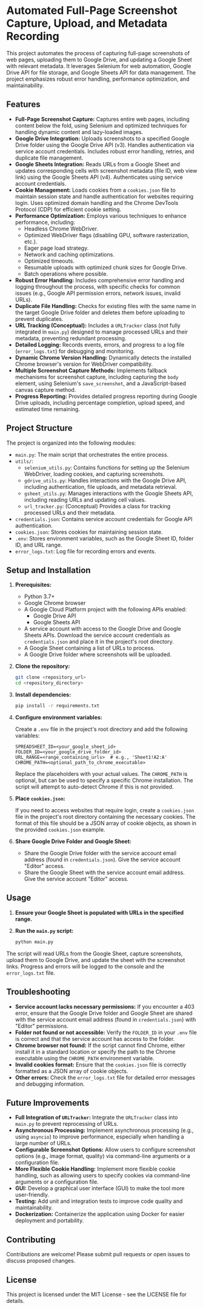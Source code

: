 # Automated Full-Page Screenshot Capture, Upload, and Metadata Recording

This project automates the process of capturing full-page screenshots of web pages, uploading them to Google Drive, and updating a Google Sheet with relevant metadata. It leverages Selenium for web automation, Google Drive API for file storage, and Google Sheets API for data management. The project emphasizes robust error handling, performance optimization, and maintainability.

## Features

*   **Full-Page Screenshot Capture:** Captures entire web pages, including content below the fold, using Selenium and optimized techniques for handling dynamic content and lazy-loaded images.
*   **Google Drive Integration:** Uploads screenshots to a specified Google Drive folder using the Google Drive API (v3).  Handles authentication via service account credentials.  Includes robust error handling, retries, and duplicate file management.
*   **Google Sheets Integration:** Reads URLs from a Google Sheet and updates corresponding cells with screenshot metadata (file ID, web view link) using the Google Sheets API (v4).  Authenticates using service account credentials.
*   **Cookie Management:** Loads cookies from a `cookies.json` file to maintain session state and handle authentication for websites requiring login.  Uses optimized domain handling and the Chrome DevTools Protocol (CDP) for efficient cookie setting.
*   **Performance Optimization:** Employs various techniques to enhance performance, including:
    *   Headless Chrome WebDriver.
    *   Optimized WebDriver flags (disabling GPU, software rasterization, etc.).
    *   Eager page load strategy.
    *   Network and caching optimizations.
    *   Optimized timeouts.
    *   Resumable uploads with optimized chunk sizes for Google Drive.
    *   Batch operations where possible.
*   **Robust Error Handling:** Includes comprehensive error handling and logging throughout the process, with specific checks for common issues (e.g., Google API permission errors, network issues, invalid URLs).
*   **Duplicate File Handling:** Checks for existing files with the same name in the target Google Drive folder and deletes them before uploading to prevent duplicates.
*   **URL Tracking (Conceptual):** Includes a `URLTracker` class (not fully integrated in `main.py`) designed to manage processed URLs and their metadata, preventing redundant processing.
*   **Detailed Logging:** Records events, errors, and progress to a log file (`error_logs.txt`) for debugging and monitoring.
*   **Dynamic Chrome Version Handling:** Dynamically detects the installed Chrome browser's version for WebDriver compatibility.
*   **Multiple Screenshot Capture Methods:** Implements fallback mechanisms for screenshot capture, including capturing the `body` element, using Selenium's `save_screenshot`, and a JavaScript-based canvas capture method.
*   **Progress Reporting:** Provides detailed progress reporting during Google Drive uploads, including percentage completion, upload speed, and estimated time remaining.

## Project Structure

The project is organized into the following modules:

*   `main.py`: The main script that orchestrates the entire process.
*   `utils/`:
    *   `selenium_utils.py`: Contains functions for setting up the Selenium WebDriver, loading cookies, and capturing screenshots.
    *   `gdrive_utils.py`: Handles interactions with the Google Drive API, including authentication, file uploads, and metadata retrieval.
    *   `gsheet_utils.py`: Manages interactions with the Google Sheets API, including reading URLs and updating cell values.
    *   `url_tracker.py`: (Conceptual) Provides a class for tracking processed URLs and their metadata.
*   `credentials.json`: Contains service account credentials for Google API authentication.
*   `cookies.json`: Stores cookies for maintaining session state.
*   `.env`: Stores environment variables, such as the Google Sheet ID, folder ID, and URL range.
*   `error_logs.txt`: Log file for recording errors and events.

## Setup and Installation

1.  **Prerequisites:**
    *   Python 3.7+
    *   Google Chrome browser
    *   A Google Cloud Platform project with the following APIs enabled:
        *   Google Drive API
        *   Google Sheets API
    *   A service account with access to the Google Drive and Google Sheets APIs. Download the service account credentials as `credentials.json` and place it in the project's root directory.
    *   A Google Sheet containing a list of URLs to process.
    *   A Google Drive folder where screenshots will be uploaded.

2.  **Clone the repository:**

    ```bash
    git clone <repository_url>
    cd <repository_directory>
    ```

3.  **Install dependencies:**

    ```bash
    pip install -r requirements.txt
    ```

4.  **Configure environment variables:**

    Create a `.env` file in the project's root directory and add the following variables:

    ```
    SPREADSHEET_ID=<your_google_sheet_id>
    FOLDER_ID=<your_google_drive_folder_id>
    URL_RANGE=<range_containing_urls>  # e.g., 'Sheet1!A2:A'
    CHROME_PATH=<optional_path_to_chrome_executable>
    ```

    Replace the placeholders with your actual values.  The `CHROME_PATH` is optional, but can be used to specify a specific Chrome installation.  The script will attempt to auto-detect Chrome if this is not provided.

5.  **Place `cookies.json`:**

    If you need to access websites that require login, create a `cookies.json` file in the project's root directory containing the necessary cookies.  The format of this file should be a JSON array of cookie objects, as shown in the provided `cookies.json` example.

6. **Share Google Drive Folder and Google Sheet:**
    * Share the Google Drive folder with the service account email address (found in `credentials.json`). Give the service account "Editor" access.
    * Share the Google Sheet with the service account email address. Give the service account "Editor" access.

## Usage

1.  **Ensure your Google Sheet is populated with URLs in the specified range.**

2.  **Run the `main.py` script:**

    ```bash
    python main.py
    ```

The script will read URLs from the Google Sheet, capture screenshots, upload them to Google Drive, and update the sheet with the screenshot links. Progress and errors will be logged to the console and the `error_logs.txt` file.

## Troubleshooting

*   **Service account lacks necessary permissions:** If you encounter a 403 error, ensure that the Google Drive folder and Google Sheet are shared with the service account email address (found in `credentials.json`) with "Editor" permissions.
*   **Folder not found or not accessible:** Verify the `FOLDER_ID` in your `.env` file is correct and that the service account has access to the folder.
*   **Chrome browser not found:** If the script cannot find Chrome, either install it in a standard location or specify the path to the Chrome executable using the `CHROME_PATH` environment variable.
*   **Invalid cookies format:** Ensure that the `cookies.json` file is correctly formatted as a JSON array of cookie objects.
*   **Other errors:** Check the `error_logs.txt` file for detailed error messages and debugging information.

## Future Improvements

*   **Full Integration of `URLTracker`:** Integrate the `URLTracker` class into `main.py` to prevent reprocessing of URLs.
*   **Asynchronous Processing:** Implement asynchronous processing (e.g., using `asyncio`) to improve performance, especially when handling a large number of URLs.
*   **Configurable Screenshot Options:** Allow users to configure screenshot options (e.g., image format, quality) via command-line arguments or a configuration file.
*   **More Flexible Cookie Handling:** Implement more flexible cookie handling, such as allowing users to specify cookies via command-line arguments or a configuration file.
*   **GUI:** Develop a graphical user interface (GUI) to make the tool more user-friendly.
*   **Testing:** Add unit and integration tests to improve code quality and maintainability.
*   **Dockerization:** Containerize the application using Docker for easier deployment and portability.

## Contributing

Contributions are welcome! Please submit pull requests or open issues to discuss proposed changes.

## License

This project is licensed under the MIT License - see the LICENSE file for details.
